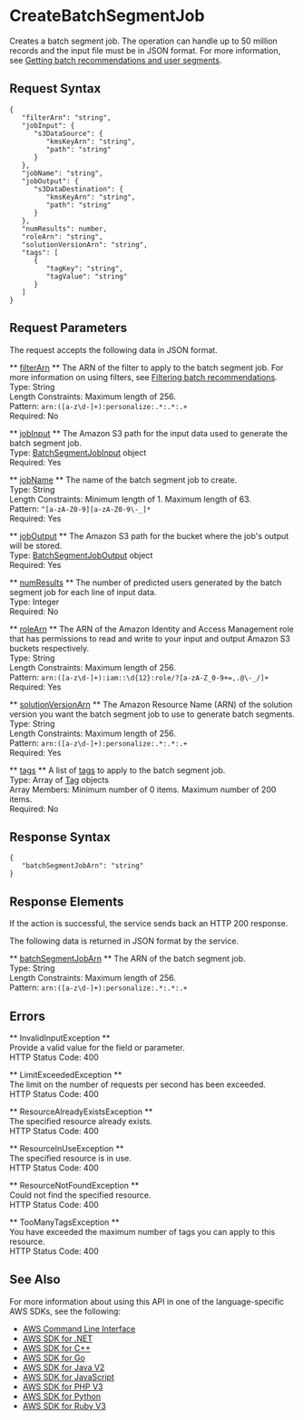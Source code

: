 # CreateBatchSegmentJob<a name="API_CreateBatchSegmentJob"></a>

Creates a batch segment job\. The operation can handle up to 50 million records and the input file must be in JSON format\. For more information, see [Getting batch recommendations and user segments](https://docs.aws.amazon.com/personalize/latest/dg/recommendations-batch.html)\.

## Request Syntax<a name="API_CreateBatchSegmentJob_RequestSyntax"></a>

```
{
   "filterArn": "string",
   "jobInput": { 
      "s3DataSource": { 
         "kmsKeyArn": "string",
         "path": "string"
      }
   },
   "jobName": "string",
   "jobOutput": { 
      "s3DataDestination": { 
         "kmsKeyArn": "string",
         "path": "string"
      }
   },
   "numResults": number,
   "roleArn": "string",
   "solutionVersionArn": "string",
   "tags": [ 
      { 
         "tagKey": "string",
         "tagValue": "string"
      }
   ]
}
```

## Request Parameters<a name="API_CreateBatchSegmentJob_RequestParameters"></a>

The request accepts the following data in JSON format\.

 ** [filterArn](#API_CreateBatchSegmentJob_RequestSyntax) **   <a name="personalize-CreateBatchSegmentJob-request-filterArn"></a>
The ARN of the filter to apply to the batch segment job\. For more information on using filters, see [Filtering batch recommendations](https://docs.aws.amazon.com/personalize/latest/dg/filter-batch.html)\.  
Type: String  
Length Constraints: Maximum length of 256\.  
Pattern: `arn:([a-z\d-]+):personalize:.*:.*:.+`   
Required: No

 ** [jobInput](#API_CreateBatchSegmentJob_RequestSyntax) **   <a name="personalize-CreateBatchSegmentJob-request-jobInput"></a>
The Amazon S3 path for the input data used to generate the batch segment job\.  
Type: [BatchSegmentJobInput](API_BatchSegmentJobInput.md) object  
Required: Yes

 ** [jobName](#API_CreateBatchSegmentJob_RequestSyntax) **   <a name="personalize-CreateBatchSegmentJob-request-jobName"></a>
The name of the batch segment job to create\.  
Type: String  
Length Constraints: Minimum length of 1\. Maximum length of 63\.  
Pattern: `^[a-zA-Z0-9][a-zA-Z0-9\-_]*`   
Required: Yes

 ** [jobOutput](#API_CreateBatchSegmentJob_RequestSyntax) **   <a name="personalize-CreateBatchSegmentJob-request-jobOutput"></a>
The Amazon S3 path for the bucket where the job's output will be stored\.  
Type: [BatchSegmentJobOutput](API_BatchSegmentJobOutput.md) object  
Required: Yes

 ** [numResults](#API_CreateBatchSegmentJob_RequestSyntax) **   <a name="personalize-CreateBatchSegmentJob-request-numResults"></a>
The number of predicted users generated by the batch segment job for each line of input data\.  
Type: Integer  
Required: No

 ** [roleArn](#API_CreateBatchSegmentJob_RequestSyntax) **   <a name="personalize-CreateBatchSegmentJob-request-roleArn"></a>
The ARN of the Amazon Identity and Access Management role that has permissions to read and write to your input and output Amazon S3 buckets respectively\.  
Type: String  
Length Constraints: Maximum length of 256\.  
Pattern: `arn:([a-z\d-]+):iam::\d{12}:role/?[a-zA-Z_0-9+=,.@\-_/]+`   
Required: Yes

 ** [solutionVersionArn](#API_CreateBatchSegmentJob_RequestSyntax) **   <a name="personalize-CreateBatchSegmentJob-request-solutionVersionArn"></a>
The Amazon Resource Name \(ARN\) of the solution version you want the batch segment job to use to generate batch segments\.  
Type: String  
Length Constraints: Maximum length of 256\.  
Pattern: `arn:([a-z\d-]+):personalize:.*:.*:.+`   
Required: Yes

 ** [tags](#API_CreateBatchSegmentJob_RequestSyntax) **   <a name="personalize-CreateBatchSegmentJob-request-tags"></a>
A list of [tags](https://docs.aws.amazon.com/personalize/latest/dev/tagging-resources.html) to apply to the batch segment job\.  
Type: Array of [Tag](API_Tag.md) objects  
Array Members: Minimum number of 0 items\. Maximum number of 200 items\.  
Required: No

## Response Syntax<a name="API_CreateBatchSegmentJob_ResponseSyntax"></a>

```
{
   "batchSegmentJobArn": "string"
}
```

## Response Elements<a name="API_CreateBatchSegmentJob_ResponseElements"></a>

If the action is successful, the service sends back an HTTP 200 response\.

The following data is returned in JSON format by the service\.

 ** [batchSegmentJobArn](#API_CreateBatchSegmentJob_ResponseSyntax) **   <a name="personalize-CreateBatchSegmentJob-response-batchSegmentJobArn"></a>
The ARN of the batch segment job\.  
Type: String  
Length Constraints: Maximum length of 256\.  
Pattern: `arn:([a-z\d-]+):personalize:.*:.*:.+` 

## Errors<a name="API_CreateBatchSegmentJob_Errors"></a>

 ** InvalidInputException **   
Provide a valid value for the field or parameter\.  
HTTP Status Code: 400

 ** LimitExceededException **   
The limit on the number of requests per second has been exceeded\.  
HTTP Status Code: 400

 ** ResourceAlreadyExistsException **   
The specified resource already exists\.  
HTTP Status Code: 400

 ** ResourceInUseException **   
The specified resource is in use\.  
HTTP Status Code: 400

 ** ResourceNotFoundException **   
Could not find the specified resource\.  
HTTP Status Code: 400

 ** TooManyTagsException **   
You have exceeded the maximum number of tags you can apply to this resource\.   
HTTP Status Code: 400

## See Also<a name="API_CreateBatchSegmentJob_SeeAlso"></a>

For more information about using this API in one of the language\-specific AWS SDKs, see the following:
+  [AWS Command Line Interface](https://docs.aws.amazon.com/goto/aws-cli/personalize-2018-05-22/CreateBatchSegmentJob) 
+  [AWS SDK for \.NET](https://docs.aws.amazon.com/goto/DotNetSDKV3/personalize-2018-05-22/CreateBatchSegmentJob) 
+  [AWS SDK for C\+\+](https://docs.aws.amazon.com/goto/SdkForCpp/personalize-2018-05-22/CreateBatchSegmentJob) 
+  [AWS SDK for Go](https://docs.aws.amazon.com/goto/SdkForGoV1/personalize-2018-05-22/CreateBatchSegmentJob) 
+  [AWS SDK for Java V2](https://docs.aws.amazon.com/goto/SdkForJavaV2/personalize-2018-05-22/CreateBatchSegmentJob) 
+  [AWS SDK for JavaScript](https://docs.aws.amazon.com/goto/AWSJavaScriptSDK/personalize-2018-05-22/CreateBatchSegmentJob) 
+  [AWS SDK for PHP V3](https://docs.aws.amazon.com/goto/SdkForPHPV3/personalize-2018-05-22/CreateBatchSegmentJob) 
+  [AWS SDK for Python](https://docs.aws.amazon.com/goto/boto3/personalize-2018-05-22/CreateBatchSegmentJob) 
+  [AWS SDK for Ruby V3](https://docs.aws.amazon.com/goto/SdkForRubyV3/personalize-2018-05-22/CreateBatchSegmentJob) 